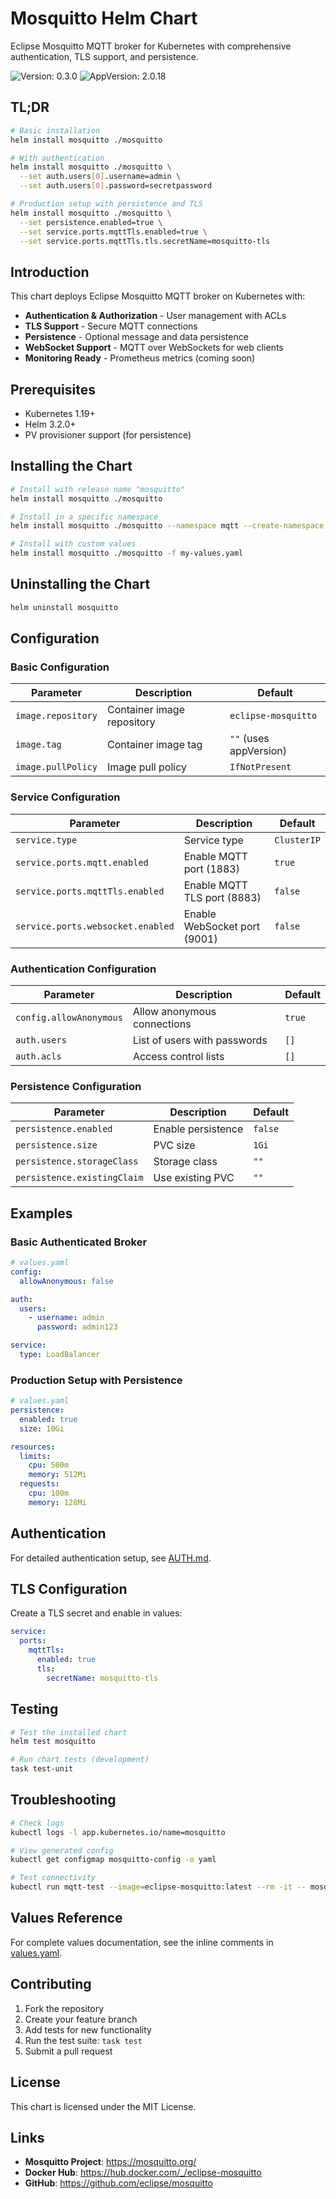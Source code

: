 # Mosquitto Helm Chart

Eclipse Mosquitto MQTT broker for Kubernetes with comprehensive authentication, TLS support, and persistence.

![Version: 0.3.0](https://img.shields.io/badge/Version-0.3.0-informational?style=flat-square)
![AppVersion: 2.0.18](https://img.shields.io/badge/AppVersion-2.0.18-informational?style=flat-square)

## TL;DR

```bash
# Basic installation
helm install mosquitto ./mosquitto

# With authentication
helm install mosquitto ./mosquitto \
  --set auth.users[0].username=admin \
  --set auth.users[0].password=secretpassword

# Production setup with persistence and TLS
helm install mosquitto ./mosquitto \
  --set persistence.enabled=true \
  --set service.ports.mqttTls.enabled=true \
  --set service.ports.mqttTls.tls.secretName=mosquitto-tls
```

## Introduction

This chart deploys Eclipse Mosquitto MQTT broker on Kubernetes with:

- **Authentication & Authorization** - User management with ACLs
- **TLS Support** - Secure MQTT connections
- **Persistence** - Optional message and data persistence
- **WebSocket Support** - MQTT over WebSockets for web clients
- **Monitoring Ready** - Prometheus metrics (coming soon)

## Prerequisites

- Kubernetes 1.19+
- Helm 3.2.0+
- PV provisioner support (for persistence)

## Installing the Chart

```bash
# Install with release name "mosquitto"
helm install mosquitto ./mosquitto

# Install in a specific namespace
helm install mosquitto ./mosquitto --namespace mqtt --create-namespace

# Install with custom values
helm install mosquitto ./mosquitto -f my-values.yaml
```

## Uninstalling the Chart

```bash
helm uninstall mosquitto
```

## Configuration

### Basic Configuration

| Parameter             | Description                | Default                |
|-----------------------|----------------------------|------------------------|
| `image.repository`    | Container image repository | `eclipse-mosquitto`    |
| `image.tag`           | Container image tag        | `""` (uses appVersion) |
| `image.pullPolicy`    | Image pull policy          | `IfNotPresent`         |

### Service Configuration

| Parameter                         | Description                  | Default     |
|-----------------------------------|------------------------------|-------------|
| `service.type`                    | Service type                 | `ClusterIP` |
| `service.ports.mqtt.enabled`      | Enable MQTT port (1883)      | `true`      |
| `service.ports.mqttTls.enabled`   | Enable MQTT TLS port (8883)  | `false`     |
| `service.ports.websocket.enabled` | Enable WebSocket port (9001) | `false`     |


### Authentication Configuration

| Parameter              | Description                    | Default |
|------------------------|--------------------------------|---------|
| `config.allowAnonymous`| Allow anonymous connections   | `true`   |
| `auth.users`           | List of users with passwords  | `[]`     |
| `auth.acls`            | Access control lists          | `[]`     |

### Persistence Configuration

| Parameter                    | Description              | Default |
|------------------------------|--------------------------|---------|
| `persistence.enabled`        | Enable persistence       | `false` |
| `persistence.size`           | PVC size                 | `1Gi`   |
| `persistence.storageClass`   | Storage class            | `""`    |
| `persistence.existingClaim`  | Use existing PVC         | `""`    |

## Examples

### Basic Authenticated Broker

```yaml
# values.yaml
config:
  allowAnonymous: false

auth:
  users:
    - username: admin
      password: admin123

service:
  type: LoadBalancer
```

### Production Setup with Persistence

```yaml
# values.yaml
persistence:
  enabled: true
  size: 10Gi

resources:
  limits:
    cpu: 500m
    memory: 512Mi
  requests:
    cpu: 100m
    memory: 128Mi
```

## Authentication

For detailed authentication setup, see [AUTH.md](./AUTH.md).

## TLS Configuration

Create a TLS secret and enable in values:

```yaml
service:
  ports:
    mqttTls:
      enabled: true
      tls:
        secretName: mosquitto-tls
```

## Testing

```bash
# Test the installed chart
helm test mosquitto

# Run chart tests (development)
task test-unit
```

## Troubleshooting

```bash
# Check logs
kubectl logs -l app.kubernetes.io/name=mosquitto

# View generated config
kubectl get configmap mosquitto-config -o yaml

# Test connectivity
kubectl run mqtt-test --image=eclipse-mosquitto:latest --rm -it -- mosquitto_pub -h mosquitto -t test -m hello
```

## Values Reference

For complete values documentation, see the inline comments in [values.yaml](./values.yaml).

## Contributing

1. Fork the repository
2. Create your feature branch
3. Add tests for new functionality
4. Run the test suite: `task test`
5. Submit a pull request

## License

This chart is licensed under the MIT License.

## Links

- **Mosquitto Project**: <https://mosquitto.org/>
- **Docker Hub**: <https://hub.docker.com/_/eclipse-mosquitto>
- **GitHub**: <https://github.com/eclipse/mosquitto>
